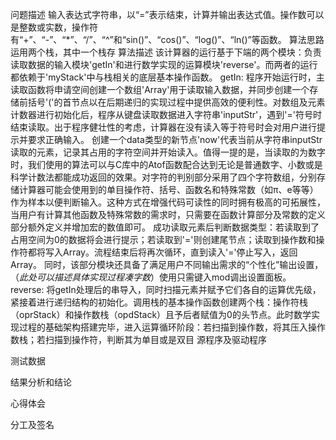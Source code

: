 问题描述
	输入表达式字符串，以“=”表示结束，计算并输出表达式值。操作数可以是整数或实数，操作符有“+”、“-”、“*”、“/”、“^”和“sin()”、“cos()”、“log()”、“ln()”等函数。
算法思路
	运用两个栈，其中一个栈存
算法描述
    该计算器的运行基于下端的两个模块：负责读取数据的输入模块'getIn'和进行数学实现的运算模块'reverse'。而两者的运行都依赖于'myStack'中与栈相关的底层基本操作函数。
    getIn:
    程序开始运行时，主读取函数将申请空间创建一个数组'Array'用于读取输入数据，并同步创建一个存储前括号'('的首节点以在后期递归的实现过程中提供高效的便利性。对数组及元素计数器进行初始化后，程序从键盘读取数据进入字符串'inputStr'，遇到'='符号时结束读取。出于程序健壮性的考虑，计算器在没有读入等于符号时会对用户进行提示并要求正确输入。
    创建一个data类型的新节点'now'代表当前从字符串inputStr读取的元素，记录其占用的字符空间并开始读入。值得一提的是，当读取的为数字时，我们使用的算法可以与C库中的Atof函数配合达到无论是普通数字、小数或是科学计数法都能成功返回的效果。对字符的判别部分采用了四个字符数组，分别存储计算器可能会使用到的单目操作符、括号、函数名和特殊常数（如π、e等等）作为样本以便判断输入。这种方式在增强代码可读性的同时拥有极高的可拓展性，当用户有计算其他函数及特殊常数的需求时，只需要在函数计算部分及常数的定义部分额外定义并增加宏的数值即可。
    成功读取元素后判断数据类型：若读取到了占用空间为0的数据将会进行提示；若读取到'='则创建尾节点；读取到操作数和操作符都将写入Array。流程结束后将再次循环，直到读入'='停止写入，返回Array。
    同时，该部分模块还具备了满足用户不同输出需求的“个性化”输出设置，（*此处可以描述具体实现过程凑字数*）使用只需键入mod调出设置面板。
    reverse:
    将getIn处理后的串导入，同时扫描元素并赋予它们各自的运算优先级，紧接着进行递归结构的初始化。调用栈的基本操作函数创建两个栈：操作符栈（oprStack）和操作数栈（opdStack）且予后者赋值为0的头节点。此时数学实现过程的基础架构搭建完毕，进入运算循环阶段：若扫描到操作数，将其压入操作数栈；若扫描到操作符，判断其为单目或是双目
源程序及驱动程序

测试数据

结果分析和结论

心得体会

分工及签名